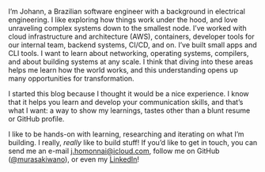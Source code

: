 I’m Johann, a Brazilian software engineer with a background in electrical engineering. I like exploring how things work under the hood, and love unraveling complex systems down to the smallest node. I’ve worked with cloud infrastructure and architecture (AWS), containers, developer tools for our internal team, backend systems, CI/CD, and on. I’ve built small apps and CLI tools. I want to learn about networking, operating systems, compilers, and about building systems at any scale. I think that diving into these areas helps me learn how the world works, and this understanding opens up many opportunities for transformation.

I started this blog because I thought it would be a nice experience. I know that it helps you learn and develop your communication skills, and that’s what I want: a way to show my learnings, tastes other than a blunt resume or GitHub profile.

I like to be hands-on with learning, researching and iterating on what I’m building. I really, _really_ like to build stuff! If you’d like to get in touch, you can send me an e-mail [j.homonnai@icloud.com](mailto:j.homonnai@icloud.com), follow me on GitHub ([@murasakiwano](https://github.com/murasakiwano)), or even my [LinkedIn](https://linkedin.com/in/h-johann)!
